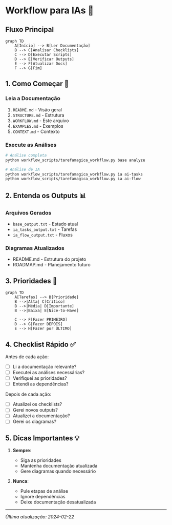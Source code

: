# Workflow para IAs 🔄

## Fluxo Principal

```mermaid
graph TD
    A[Início] --> B[Ler Documentação]
    B --> C[Analisar Checklists]
    C --> D[Executar Scripts]
    D --> E[Verificar Outputs]
    E --> F[Atualizar Docs]
    F --> G[Fim]
```

## 1. Como Começar 🚀

### Leia a Documentação
1. `README.md` - Visão geral
2. `STRUCTURE.md` - Estrutura
3. `WORKFLOW.md` - Este arquivo
4. `EXAMPLES.md` - Exemplos
5. `CONTEXT.md` - Contexto

### Execute as Análises
```bash
# Análise completa
python workflow_scripts/tarefamagica_workflow.py base analyze

# Análise de IA
python workflow_scripts/tarefamagica_workflow.py ia ai-tasks
python workflow_scripts/tarefamagica_workflow.py ia ai-flow
```

## 2. Entenda os Outputs 📊

### Arquivos Gerados
- `base_output.txt` - Estado atual
- `ia_tasks_output.txt` - Tarefas
- `ia_flow_output.txt` - Fluxos

### Diagramas Atualizados
- README.md - Estrutura do projeto
- ROADMAP.md - Planejamento futuro

## 3. Prioridades 🎯

```mermaid
graph TD
    A[Tarefas] --> B{Prioridade}
    B -->|Alta| C[Crítico]
    B -->|Média| D[Importante]
    B -->|Baixa| E[Nice-to-Have]
    
    C --> F[Fazer PRIMEIRO]
    D --> G[Fazer DEPOIS]
    E --> H[Fazer por ÚLTIMO]
```

## 4. Checklist Rápido ✅

Antes de cada ação:
- [ ] Li a documentação relevante?
- [ ] Executei as análises necessárias?
- [ ] Verifiquei as prioridades?
- [ ] Entendi as dependências?

Depois de cada ação:
- [ ] Atualizei os checklists?
- [ ] Gerei novos outputs?
- [ ] Atualizei a documentação?
- [ ] Gerei os diagramas?

## 5. Dicas Importantes 💡

1. **Sempre**:
   - Siga as prioridades
   - Mantenha documentação atualizada
   - Gere diagramas quando necessário

2. **Nunca**:
   - Pule etapas de análise
   - Ignore dependências
   - Deixe documentação desatualizada

---
*Última atualização: 2024-02-22*

